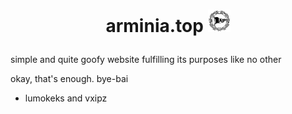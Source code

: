 # <p align="center">arminia.top <img src="/images/arminiatop.png" alt="logo" height="36px"></p>

simple and quite goofy website fulfilling its purposes like no other

okay, that's enough.
bye-bai

- lumokeks and vxipz

